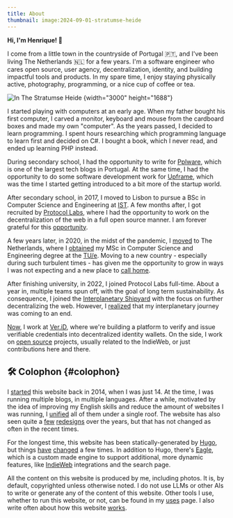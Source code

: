 ```yaml
---
title: About
thumbnail: image:2024-09-01-stratumse-heide
---
```


<span id='greetings'>**<span id='hello'>Hi, I'm</span> <span style="color: var(--c)">Henrique</span>! 👋**</span>

I come from a little town in the countryside of Portugal 🇵🇹, and I've been living The Netherlands 🇳🇱 for a few years. I'm a software engineer who cares open source, user agency, decentralization, identity, and building impactful tools and products. In my spare time, I enjoy staying physically active, photography, programming, or a nice cup of coffee or tea.

<!--more-->

![](image:2024-09-01-stratumse-heide "In The Stratumse Heide")
{width="3000" height="1688"}

I started playing with computers at an early age. When my father bought his first computer, I carved a monitor, keyboard and mouse from the cardboard boxes and made my own "computer". As the years passed, I decided to learn programming. I spent hours researching which programming language to learn first and decided on C#. I bought a book, which I never read, and ended up learning PHP instead.

During secondary school, I had the opportunity to write for [Pplware](https://pplware.sapo.pt/), which is one of the largest tech blogs in Portugal. At the same time, I had the opportunity to do some software development work for [Upframe](/2017/07/12/how-did-i-start-working-remotely-at-a-startup/), which was the time I started getting introduced to a bit more of the startup world.

After secondary school, in 2017, I moved to Lisbon to pursue a BSc in Computer Science and Engineering at [IST](https://tecnico.ulisboa.pt/pt/). A few months after, I got recruited by [Protocol Labs](https://protocol.ai/), where I had the opportunity to work on the decentralization of the web in a full open source manner. I am forever grateful for this [opportunity](/2018/10/27/working-at-protocol-labs/).

A few years later, in 2020, in the midst of the pandemic, I [moved](/2020/03/30/a-new-adventure/) to The Netherlands, where I [obtained](/2022/11/25/msc-graduation-ceremony/) my MSc in Computer Science and Engineering degree at the [TU/e](https://tue.nl). Moving to a new country - especially during such turbulent times - has given me the opportunity to grow in ways I was not expecting and a new place to [call home](/2024/01/10/when-does-abroad-stop-being-abroad/).

After finishing university, in 2022, I joined Protocol Labs full-time. About a year in, multiple teams spun off, with the goal of long term sustainability. As consequence, I joined the [Interplanetary Shipyard](https://blog.ipfs.tech/shipyard-hello-world/) with the focus on further decentralizing the web. However, I [realized](/2024/05/06/leaving-the-interplanetary-journey/) that my interplanetary journey was coming to an end.

[Now](/tags/now), I work at [Ver.iD](https://ver.id/), where we're building a platform to verify and issue verifiable credentials into decentralized identity wallets. On the side, I work on [open source](https://github.com/hacdias) projects, usually related to the IndieWeb, or just contributions here and there. 

## 🛠️ Colophon {#colophon}

I [started](/2014/07/12/apresentacao/) this website back in 2014, when I was just 14. At the time, I was running multiple blogs, in multiple languages. After a while, motivated by the idea of improving my English skills and reduce the amount of websites I was running, I [unified](/2015/02/11/i-have-moved-again/) all of them under a single roof. The website has also seen quite a [few](/2022/03/25/my-website-before-indieweb) [redesigns](/2022/06/18/my-website-after-indieweb) over the years, but that has not changed as often in the recent times.

For the longest time, this website has been statically-generated by [Hugo](/2015/08/12/farewell-wordpress-hello-hugo/), but things [have](/2021/11/19/farewell-hugo-hello-eagle/) [changed](/2023/06/13/farewell-eagle-kinda-hello-hugo/) a few times. In addition to Hugo, there's [Eagle](https://github.com/hacdias/eagle), which is a custom made engine to support additional, more dynamic features, like [IndieWeb](https://indieweb.org/) integrations and the search page.

All the content on this website is produced by me, including photos. It is, by default, copyrighted unless otherwise noted. I do not use LLMs or other AIs to write or generate any of the content of this website. Other tools I use, whether to run this website, or not, can be found in my [uses](/uses/) page. I also write often about how this website [works](/tags/meta/).
